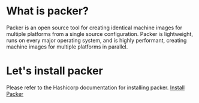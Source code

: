 # What is packer?

Packer is an open source tool for creating identical machine images for multiple platforms from a single source configuration. Packer is lightweight, runs on every major operating system, and is highly performant, creating machine images for multiple platforms in parallel.

# Let's install packer

Please refer to the Hashicorp documentation for installing packer.
[Install Packer](https://www.packer.io/downloads)